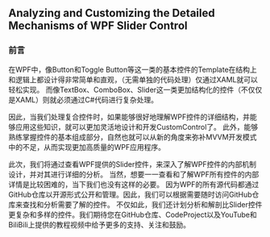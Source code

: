 ## Analyzing and Customizing the Detailed Mechanisms of WPF Slider Control
### 前言
在WPF中，像Button和Toggle Button等这一类的基本控件的Template在结构上和逻辑上都设计得非常简单和直观，（无需单独的代码处理）仅通过XAML就可以轻松实现。
而像TextBox、ComboBox、Slider这一类更加结构化的控件（不仅仅是XAML）则就必须通过C#代码进行复杂处理。

因此，当我们处理复合控件时，如果能够很好地理解WPF控件的详细结构，并能够应用这些知识，就可以更加灵活地设计和开发CustomControl了。
此外，能够熟练掌握控件的基本组成部分，自然也就可以从新的角度来弥补MVVM开发模式中的不足，从而实现更加高质量的WPF应用程序。

此次，我们将通过查看WPF提供的Slider控件，来深入了解WPF控件的内部机制设计，并对其进行详细的分析。
当然，想要一一查看和了解WPF所有控件的内部详情是比较困难的，当下我们也没有这样的必要。
因为WPF的所有源代码都通过GitHub仓库以开源形式公开和管理。因此，我们可以根据需要随时访问GitHub仓库来查找和分析需要了解的控件。
不仅如此，我们还计划分析和解剖比Slider控件更复杂和多样的控件。我们期待您在GitHub仓库、CodeProject以及YouTube和BiliBili上提供的教程视频中给予更多的支持、关注和鼓励。
